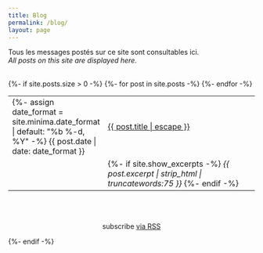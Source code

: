 ```yaml
---
title: Blog
permalink: /blog/
layout: page
---
```


Tous les messages postés sur ce site sont consultables ici.
<br><i>All posts on this site are displayed here.</i>
<br><br>
<div class="home">
{%- if site.posts.size > 0 -%}
    <table style="width:100%;border:none;">
      {%- for post in site.posts -%}
      <tr>
        <td style="width:15%;border:none;">
        {%- assign date_format = site.minima.date_format | default: "%b %-d, %Y" -%}
        <span>{{ post.date | date: date_format }}</span>
        </td>
        <td style="border:none;">
          <a href="{{ post.url | relative_url }}">
            {{ post.title | escape }}
          </a>
        </td>
      </tr>
      <tr>
        <td style="width:15%;border:none;">
        </td>
        <td style="border:none;">
        {%- if site.show_excerpts -%}
          <i>{{ post.excerpt | strip_html | truncatewords:75 }}</i>
        {%- endif -%}
        </td>
      </tr>
      <tr>
      </tr>
      {%- endfor -%}
    </table>
<br><br>
    <div style="text-align:center"><p class="rss-subscribe">subscribe <a href="{{ "/feed.xml" | relative_url }}">via RSS</a></p></div>
  {%- endif -%}
</div>
